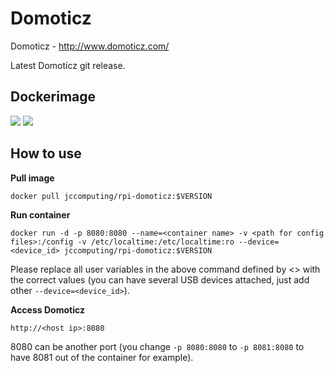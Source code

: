 Domoticz
======

Domoticz - http://www.domoticz.com/

Latest Domoticz git release.

## Dockerimage

[![](https://images.microbadger.com/badges/image/jccomputing/rpi-domoticz.svg)](https://microbadger.com/images/jccomputing/rpi-domoticz "Get your own image badge on microbadger.com")
[![](https://images.microbadger.com/badges/version/jccomputing/rpi-domoticz.svg)](https://microbadger.com/images/jccomputing/rpi-domoticz "Get your own version badge on microbadger.com")

## How to use

**Pull image**

```
docker pull jccomputing/rpi-domoticz:$VERSION

```

**Run container**

```
docker run -d -p 8080:8080 --name=<container name> -v <path for config files>:/config -v /etc/localtime:/etc/localtime:ro --device=<device_id> jccomputing/rpi-domoticz:$VERSION
```

Please replace all user variables in the above command defined by <> with the correct values (you can have several USB devices attached, just add other `--device=<device_id>`).

**Access Domoticz**

```
http://<host ip>:8080
```

8080 can be another port (you change `-p 8080:8080` to `-p 8081:8080` to have 8081 out of the container for example).
